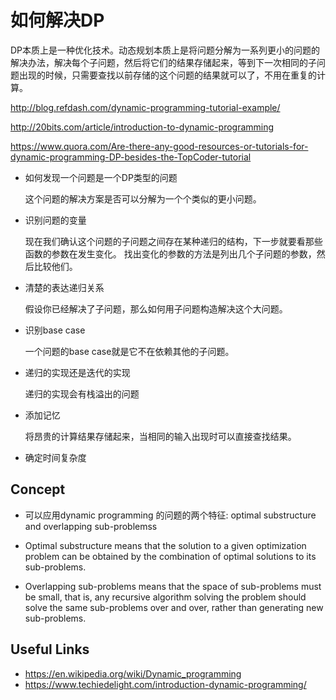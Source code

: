 # 如何解决DP

DP本质上是一种优化技术。动态规划本质上是将问题分解为一系列更小的问题的解决办法，解决每个子问题，然后将它们的结果存储起来，等到下一次相同的子问题出现的时候，只需要查找以前存储的这个问题的结果就可以了，不用在重复的计算。

http://blog.refdash.com/dynamic-programming-tutorial-example/

http://20bits.com/article/introduction-to-dynamic-programming

https://www.quora.com/Are-there-any-good-resources-or-tutorials-for-dynamic-programming-DP-besides-the-TopCoder-tutorial


* 如何发现一个问题是一个DP类型的问题

   这个问题的解决方案是否可以分解为一个个类似的更小问题。

* 识别问题的变量

   现在我们确认这个问题的子问题之间存在某种递归的结构，下一步就要看那些函数的参数在发生变化。
   找出变化的参数的方法是列出几个子问题的参数，然后比较他们。

* 清楚的表达递归关系

   假设你已经解决了子问题，那么如何用子问题构造解决这个大问题。

* 识别base case
   
   一个问题的base case就是它不在依赖其他的子问题。

* 递归的实现还是迭代的实现

   递归的实现会有栈溢出的问题

* 添加记忆

   将昂贵的计算结果存储起来，当相同的输入出现时可以直接查找结果。

* 确定时间复杂度


## Concept

* 可以应用dynamic programming 的问题的两个特征: optimal substructure and overlapping sub-problemss

* Optimal substructure means that the solution to a given optimization problem can be obtained by the combination of optimal solutions to its sub-problems.

* Overlapping sub-problems means that the space of sub-problems must be small, that is, any recursive algorithm solving the problem should solve the same sub-problems over and over, rather than generating new sub-problems.


## Useful Links

* https://en.wikipedia.org/wiki/Dynamic_programming
* https://www.techiedelight.com/introduction-dynamic-programming/